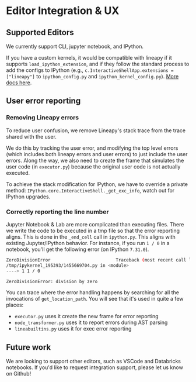 # Editor Integration & UX

## Supported Editors

We currently support CLI, jupyter notebook, and IPython.

If you have a custom kernels, it would be compatible with lineapy if it supports
`load_ipython_extension`, and if they follow the standard process to add the configs to IPython (e.g., `c.InteractiveShellApp.extensions = ["lineapy"]` to `ipython_config.py` and `ipython_kernel_config.py`). [More docs here](https://ipython.readthedocs.io/en/stable/config/intro.html).


## User error reporting

### Removing Lineapy errors

To reduce user confusion, we remove Lineapy's stack trace from the trace shared
with the user.

We do this by tracking the user error, and modifying the top level errors 
(which includes both lineapy errors and user errors) to just include the user errors.
Along the way, we also need to create the frame that simulates the user code (in
`executor.py`) because the original user code is not actually executed.

To achieve the stack modification for IPython, we have to override a private method:
`IPython.core.InteractiveShell._get_exc_info`, watch out for IPython upgrades.

### Correctly reporting the line number

Jupyter Notebook & Lab are more complicated than executing files. There we
write the code to be executed in a tmp file so that the error reporting
aligns. This is done in the `_end_cell` call in `ipython.py`. This aligns with
existing Jupyter/IPython behavior. For instance, if you run `1 / 0` in a
notebook, you'll get the following error (on IPython `7.31.0`).

```bash
ZeroDivisionError                         Traceback (most recent call last)
/tmp/ipykernel_195393/1455669704.py in <module>
----> 1 1 / 0

ZeroDivisionError: division by zero
```

You can trace where the error handling happens by searching for all the
invocations of `get_location_path`. You will see that it's used in quite a few
places:

- `executor.py` uses it create the new frame for error reporting
- `node_transformer.py` uses it to report errors during AST parsing
- `lineabuiltins.py` uses it for exec error reporting

## Future work

We are looking to support other editors, such as VSCode and Databricks notebooks.
If you'd like to request integration support, please let us know on Github!